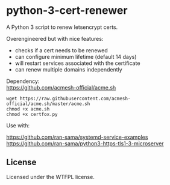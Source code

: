 # python-3-cert-renewer
A Python 3 script to renew letsencrypt certs. 

Overengineered but with nice features:

* checks if a cert needs to be renewed
* can configure minimum lifetime (default 14 days)
* will restart services associated with the certificate
* can renew multiple domains independently

Dependency:  
https://github.com/acmesh-official/acme.sh  
```
wget https://raw.githubusercontent.com/acmesh-official/acme.sh/master/acme.sh
chmod +x acme.sh
chmod +x certfox.py
```

Use with:

https://github.com/ran-sama/systemd-service-examples  
https://github.com/ran-sama/python3-https-tls1-3-microserver  


## License
Licensed under the WTFPL license.
